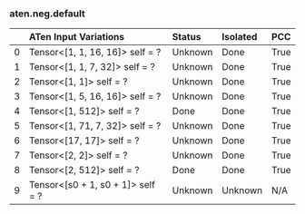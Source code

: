 ### aten.neg.default
|    | ATen Input Variations             | Status   | Isolated   | PCC   |
|---:|:----------------------------------|:---------|:-----------|:------|
|  0 | Tensor<[1, 1, 16, 16]> self = ?   | Unknown  | Done       | True  |
|  1 | Tensor<[1, 1, 7, 32]> self = ?    | Unknown  | Done       | True  |
|  2 | Tensor<[1, 1]> self = ?           | Unknown  | Done       | True  |
|  3 | Tensor<[1, 5, 16, 16]> self = ?   | Unknown  | Done       | True  |
|  4 | Tensor<[1, 512]> self = ?         | Done     | Done       | True  |
|  5 | Tensor<[1, 71, 7, 32]> self = ?   | Unknown  | Done       | True  |
|  6 | Tensor<[17, 17]> self = ?         | Unknown  | Done       | True  |
|  7 | Tensor<[2, 2]> self = ?           | Unknown  | Done       | True  |
|  8 | Tensor<[2, 512]> self = ?         | Done     | Done       | True  |
|  9 | Tensor<[s0 + 1, s0 + 1]> self = ? | Unknown  | Unknown    | N/A   |

